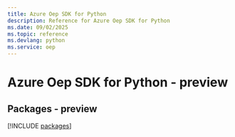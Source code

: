 ```yaml
---
title: Azure Oep SDK for Python
description: Reference for Azure Oep SDK for Python
ms.date: 09/02/2025
ms.topic: reference
ms.devlang: python
ms.service: oep
---
```

# Azure Oep SDK for Python - preview
## Packages - preview
[!INCLUDE [packages](oep-index.md)]